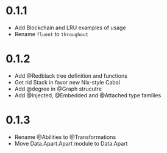 # 0.1.1
* Add Blockchain and LRU examples of usage
* Rename `fluent` to `throughout`

# 0.1.2
* Add @Redblack tree definition and functions
* Get rid Stack in favor new Nix-style Cabal
* Add @degree in @Graph strucutre
* Add @Injected, @Embedded and @Attached type families

# 0.1.3
* Rename @Abilities to @Transformations
* Move Data.Apart.Apart module to Data.Apart
